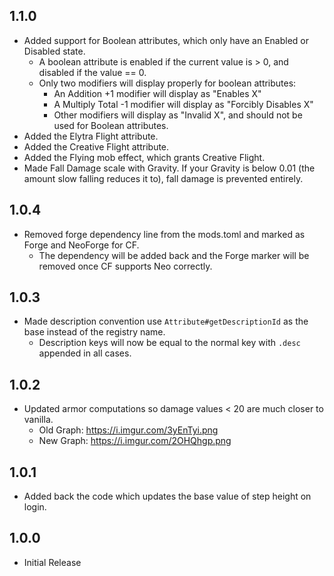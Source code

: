 ## 1.1.0
* Added support for Boolean attributes, which only have an Enabled or Disabled state.
  * A boolean attribute is enabled if the current value is > 0, and disabled if the value == 0.
  * Only two modifiers will display properly for boolean attributes:
    * An Addition +1 modifier will display as "Enables X"
    * A Multiply Total -1 modifier will display as "Forcibly Disables X"
    * Other modifiers will display as "Invalid X", and should not be used for Boolean attributes.
* Added the Elytra Flight attribute.
* Added the Creative Flight attribute.
* Added the Flying mob effect, which grants Creative Flight.
* Made Fall Damage scale with Gravity. If your Gravity is below 0.01 (the amount slow falling reduces it to), fall damage is prevented entirely.

## 1.0.4
* Removed forge dependency line from the mods.toml and marked as Forge and NeoForge for CF.
  * The dependency will be added back and the Forge marker will be removed once CF supports Neo correctly.

## 1.0.3
* Made description convention use `Attribute#getDescriptionId` as the base instead of the registry name.
  * Description keys will now be equal to the normal key with `.desc` appended in all cases.

## 1.0.2
* Updated armor computations so damage values < 20 are much closer to vanilla.
  * Old Graph: https://i.imgur.com/3yEnTyi.png
  * New Graph: https://i.imgur.com/2OHQhgp.png

## 1.0.1
* Added back the code which updates the base value of step height on login.

## 1.0.0
* Initial Release